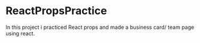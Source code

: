 # ReactPropsPractice
In this project i practiced React props and made a business card/ team page using react.

